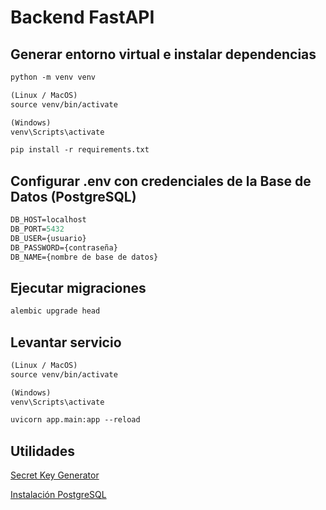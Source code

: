 # Backend FastAPI

## Generar entorno virtual e instalar dependencias

```SML
python -m venv venv

(Linux / MacOS)
source venv/bin/activate

(Windows)
venv\Scripts\activate

pip install -r requirements.txt
```

## Configurar .env con credenciales de la Base de Datos (PostgreSQL)

```SML
DB_HOST=localhost
DB_PORT=5432
DB_USER={usuario}
DB_PASSWORD={contraseña}
DB_NAME={nombre de base de datos}
```

## Ejecutar migraciones

```bash
alembic upgrade head
```

## Levantar servicio

```SML
(Linux / MacOS)
source venv/bin/activate

(Windows)
venv\Scripts\activate

uvicorn app.main:app --reload
```

## Utilidades

[Secret Key Generator](https://jwtsecret.com/generate)

[Instalación PostgreSQL](https://www.postgresql.org/download/)
